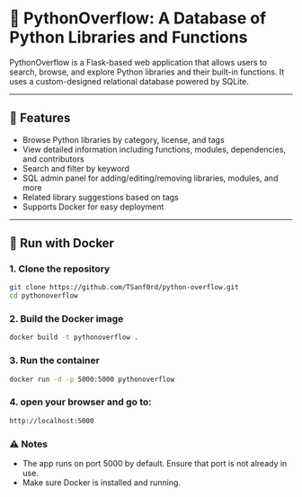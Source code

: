 # 🐍 PythonOverflow: A Database of Python Libraries and Functions

PythonOverflow is a Flask-based web application that allows users to search, browse, and explore Python libraries and their built-in functions. It uses a custom-designed relational database powered by SQLite.

---

## 🚀 Features

- Browse Python libraries by category, license, and tags
- View detailed information including functions, modules, dependencies, and contributors
- Search and filter by keyword
- SQL admin panel for adding/editing/removing libraries, modules, and more
- Related library suggestions based on tags
- Supports Docker for easy deployment

---

## 🐳 Run with Docker

### 1. Clone the repository

```bash
git clone https://github.com/TSanf0rd/python-overflow.git
cd pythonoverflow
```

### 2. Build the Docker image

```bash
docker build -t pythonoverflow .
```

### 3. Run the container

```bash
docker run -d -p 5000:5000 pythonoverflow
```

### 4. open your browser and go to:
```bash
http://localhost:5000
```

### ⚠️ Notes
- The app runs on port 5000 by default. Ensure that port is not already in use.
- Make sure Docker is installed and running.
